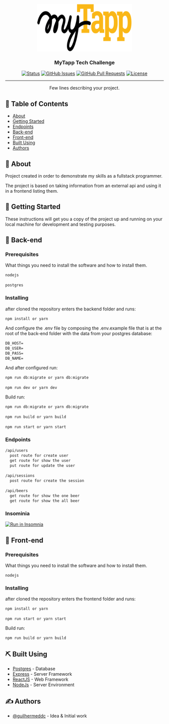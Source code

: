 <p align="center">
  <a href="" rel="noopener">
 <img width=300px height=150px src="https://raw.githubusercontent.com/myTapp/temos-vagas/master/logo_mytapp_primario.png?raw=true" alt="Project logo"></a>
</p>

<h3 align="center">MyTapp Tech Challenge</h3>

<div align="center">

[![Status](https://img.shields.io/badge/status-active-success.svg)]()
[![GitHub Issues](https://img.shields.io/github/issues/kylelobo/The-Documentation-Compendium.svg)](https://github.com/kylelobo/The-Documentation-Compendium/issues)
[![GitHub Pull Requests](https://img.shields.io/github/issues-pr/kylelobo/The-Documentation-Compendium.svg)](https://github.com/kylelobo/The-Documentation-Compendium/pulls)
[![License](https://img.shields.io/badge/license-MIT-blue.svg)](/LICENSE)

</div>

---

<p align="center"> Few lines describing your project.
    <br> 
</p>

## 📝 Table of Contents

- [About](#about)
- [Getting Started](#getting_started)
- [Endpoints](#endpoints)
- [Back-end](#backend)
- [Front-end](#frontend)
- [Built Using](#built_using)
- [Authors](#authors)

## 🧐 About <a name = "about"></a>

Project created in order to demonstrate my skills as a fullstack programmer.

The project is based on taking information from an external api and using it in a frontend listing them.

## 🏁 Getting Started <a name = "getting_started"></a>

These instructions will get you a copy of the project up and running on your local machine for development and testing purposes.

## 🔧 Back-end <a name = "backend"></a>

### Prerequisites

What things you need to install the software and how to install them.

```
nodejs

postgres
```

### Installing

after cloned the repository enters the backend folder and runs:

```
npm install or yarn
```

And configure the .env file by composing the .env.example file that is at the root of the back-end folder with the data from your postgres database:

```
DB_HOST=
DB_USER=
DB_PASS=
DB_NAME=
```

And after configured run:

```
npm run db:migrate or yarn db:migrate

npm run dev or yarn dev
```

Build run:

```
npm run db:migrate or yarn db:migrate

npm run build or yarn build

npm run start or yarn start
```

### Endpoints <a name = "endpoints"></a>

```
/api/users
  post route for create user
  get route for show the user
  put route for update the user

/api/sessions
  post route for create the session

/api/beers
  get route for show the one beer
  get route for show the all beer
```

### Insominia

<a href="https://insomnia.rest/run/?label=MyTapp%20Tech%20Challenge&uri=https%3A%2F%2Fraw.githubusercontent.com%2Fguilhermeddc%2Ffull-stack-test%2Fmaster%2FInsomnia.json" target="_blank"><img src="https://insomnia.rest/images/run.svg" alt="Run in Insomnia"></a>

## 🚀 Front-end <a name = "frontend"></a>

### Prerequisites

What things you need to install the software and how to install them.

```
nodejs
```

### Installing

after cloned the repository enters the frontend folder and runs:

```
npm install or yarn

npm run start or yarn start
```

Build run:

```
npm run build or yarn build
```

## ⛏️ Built Using <a name = "built_using"></a>

- [Postgres](https://www.postgresql.org/) - Database
- [Express](https://expressjs.com/) - Server Framework
- [ReactJS](https://reactjs.org/) - Web Framework
- [NodeJs](https://nodejs.org/en/) - Server Environment

## ✍️ Authors <a name = "authors"></a>

- [@guilhermeddc](https://github.com/guilhermeddc) - Idea & Initial work
